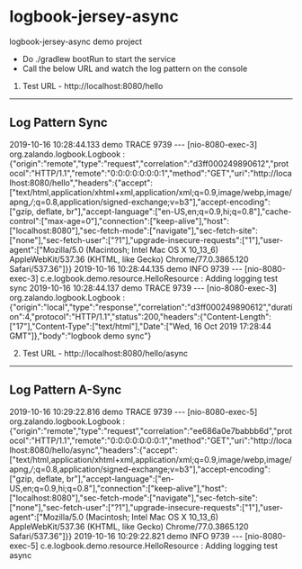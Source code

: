 # logbook-jersey-async
logbook-jersey-async demo project

* Do ./gradlew bootRun to start the service
* Call the below URL and watch the log pattern on the console



1) Test URL - http://localhost:8080/hello
------------------------------------------------

Log Pattern Sync
----------------
2019-10-16 10:28:44.133 demo TRACE 9739 --- [nio-8080-exec-3] org.zalando.logbook.Logbook              : {"origin":"remote","type":"request","correlation":"d3ff000249890612","protocol":"HTTP/1.1","remote":"0:0:0:0:0:0:0:1","method":"GET","uri":"http://localhost:8080/hello","headers":{"accept":["text/html,application/xhtml+xml,application/xml;q=0.9,image/webp,image/apng,*/*;q=0.8,application/signed-exchange;v=b3"],"accept-encoding":["gzip, deflate, br"],"accept-language":["en-US,en;q=0.9,hi;q=0.8"],"cache-control":["max-age=0"],"connection":["keep-alive"],"host":["localhost:8080"],"sec-fetch-mode":["navigate"],"sec-fetch-site":["none"],"sec-fetch-user":["?1"],"upgrade-insecure-requests":["1"],"user-agent":["Mozilla/5.0 (Macintosh; Intel Mac OS X 10_13_6) AppleWebKit/537.36 (KHTML, like Gecko) Chrome/77.0.3865.120 Safari/537.36"]}}
2019-10-16 10:28:44.135 demo  INFO 9739 --- [nio-8080-exec-3] c.e.logbook.demo.resource.HelloResource  : Adding logging test sync
2019-10-16 10:28:44.137 demo TRACE 9739 --- [nio-8080-exec-3] org.zalando.logbook.Logbook              : {"origin":"local","type":"response","correlation":"d3ff000249890612","duration":4,"protocol":"HTTP/1.1","status":200,"headers":{"Content-Length":["17"],"Content-Type":["text/html"],"Date":["Wed, 16 Oct 2019 17:28:44 GMT"]},"body":"logbook demo sync"}


2) Test URL - http://localhost:8080/hello/async
------------------------------------------------

Log Pattern A-Sync
----------------
2019-10-16 10:29:22.816 demo TRACE 9739 --- [nio-8080-exec-5] org.zalando.logbook.Logbook              : {"origin":"remote","type":"request","correlation":"ee686a0e7babbb6d","protocol":"HTTP/1.1","remote":"0:0:0:0:0:0:0:1","method":"GET","uri":"http://localhost:8080/hello/async","headers":{"accept":["text/html,application/xhtml+xml,application/xml;q=0.9,image/webp,image/apng,*/*;q=0.8,application/signed-exchange;v=b3"],"accept-encoding":["gzip, deflate, br"],"accept-language":["en-US,en;q=0.9,hi;q=0.8"],"connection":["keep-alive"],"host":["localhost:8080"],"sec-fetch-mode":["navigate"],"sec-fetch-site":["none"],"sec-fetch-user":["?1"],"upgrade-insecure-requests":["1"],"user-agent":["Mozilla/5.0 (Macintosh; Intel Mac OS X 10_13_6) AppleWebKit/537.36 (KHTML, like Gecko) Chrome/77.0.3865.120 Safari/537.36"]}}
2019-10-16 10:29:22.821 demo  INFO 9739 --- [nio-8080-exec-5] c.e.logbook.demo.resource.HelloResource  : Adding logging test async